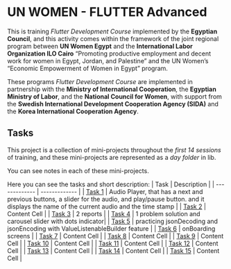 # UN WOMEN - FLUTTER Advanced

This is training *Flutter Development Course* implemented by the **Egyptian Council**, and this
activity comes within the framework of the joint regional program between **UN Women Egypt** and the
**International Labor Organization ILO Cairo** “Promoting productive employment and decent work for
women in Egypt, Jordan, and Palestine” and the UN Women’s “Economic Empowerment of Women in Egypt”
program.

These programs *Flutter Development Course* are implemented in partnership with the **Ministry of
International Cooperation**, the **Egyptian Ministry of Labor**, and the **National Council for
Women**, with support from the **Swedish International Development Cooperation Agency (SIDA)** and
the **Korea International Cooperation Agency**.

## Tasks

This project is a collection of mini-projects throughout the *first 14 sessions* of training, and
these mini-projects are represented as a *day folder* in lib.

You can see notes in each of these mini-projects.

Here you can see the tasks and short description:
| Task | Description |
| ------------- | ------------- |
| [Task 1](lib/day001) | Audio Player, that has a next and previous buttons, a slider for the audio,
and play/pause button. and it displays the name of the current audio and the time stamp |
| [Task 2](lib/day002) | Content Cell |
| [Task 3]() | 2 reports |
| [Task 4](lib/day004) | 1 problem solution and carousel slider with dots indicator|
| [Task 5](lib/day005) | practicing jsonDecoding and jsonEncoding with ValueListenableBuilder
feature |
| [Task 6](lib/day006/task) | onBoarding screens |
| [Task 7]() | Content Cell |
| [Task 8]() | Content Cell |
| [Task 9]() | Content Cell |
| [Task 10]() | Content Cell |
| [Task 11]() | Content Cell |
| [Task 12]() | Content Cell |
| [Task 13]() | Content Cell |
| [Task 14]() | Content Cell |
| [Task 15]() | Content Cell |
